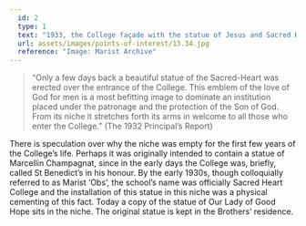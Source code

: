 ```yaml
---
  id: 2
  type: 1
  text: "1933, the College façade with the statue of Jesus and Sacred Heart in the top niche."
  url: assets/images/points-of-interest/13.34.jpg
  reference: "Image: Marist Archive"
---
```

 > “Only a few days back a beautiful statue of the Sacred-Heart was erected over the entrance of the College. This emblem of the love of God for men is a most befitting image to dominate an institution placed under the patronage and the protection of the Son of God. From its niche it stretches forth its arms in welcome to all those who enter the College.”         (The 1932 Principal’s Report)

There is speculation over why the niche was empty for the first few years of the College’s life. Perhaps it was originally intended to contain a statue of Marcellin Champagnat, since in the early days the College was, briefly, called St Benedict’s in his honour. By the early 1930s, though colloquially referred to as Marist ‘Obs’, the school’s name was officially Sacred Heart College and the installation of this statue in this niche was a physical cementing of this fact. Today a copy of the statue of Our Lady of Good Hope sits in the niche. The original statue is kept in the Brothers’ residence.
